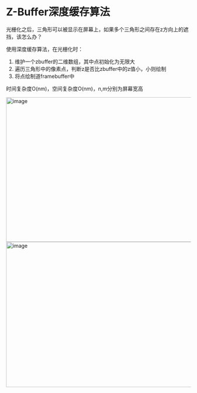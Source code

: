 # Z-Buffer深度缓存算法

光栅化之后，三角形可以被显示在屏幕上，如果多个三角形之间存在z方向上的遮挡，该怎么办？

使用深度缓存算法，在光栅化时：
1. 维护一个zbuffer的二维数组，其中点初始化为无限大
2. 遍历三角形中的像素点，判断z是否比zbuffer中的z值小，小则绘制
3. 将点绘制道framebuffer中

时间复杂度O(nm)，空间复杂度O(nm)，n,m分别为屏幕宽高

<img width="622" height="395" alt="image" src="https://github.com/user-attachments/assets/90ce2021-40c7-487a-9b09-73ba05d2c293" />

<img width="674" height="397" alt="image" src="https://github.com/user-attachments/assets/1df59d3e-829f-4487-83f8-d353ccc8a34e" />

